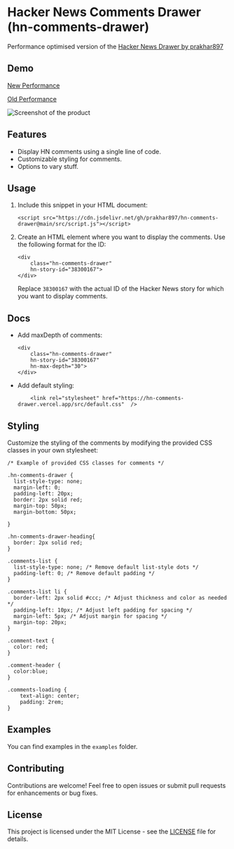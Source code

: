# Hacker News Comments Drawer (hn-comments-drawer)

Performance optimised version of the [Hacker News Drawer by prakhar897](https://github.com/prakhar897/hn-comments-drawer/)

## Demo

[New Performance](https://hn-comments-drawer.vercel.app/examples)

[Old Performance](https://prakgupta.com/misc/hn-comments-drawer-demo)


![Screenshot of the product](https://raw.githubusercontent.com/prakhar897/hn-comments-drawer/main/screenshot.png)

## Features

-   Display HN comments using a single line of code.
-   Customizable styling for comments.
-   Options to vary stuff.

## Usage

1.  Include this snippet in your HTML document:

    `<script src="https://cdn.jsdelivr.net/gh/prakhar897/hn-comments-drawer@main/src/script.js"></script>`

2.  Create an HTML element where you want to display the comments. Use the following format for the ID:

        <div
        	class="hn-comments-drawer"
            hn-story-id="38300167">
        </div>

    Replace `38300167` with the actual ID of the Hacker News story for which you want to display comments.

## Docs

-   Add maxDepth of comments:

        <div
            class="hn-comments-drawer"
            hn-story-id="38300167"
            hn-max-depth="30">
        </div>

-   Add default styling:

       		<link rel="stylesheet" href="https://hn-comments-drawer.vercel.app/src/default.css"  />


## Styling

Customize the styling of the comments by modifying the provided CSS classes in your own stylesheet:

    /* Example of provided CSS classes for comments */

    .hn-comments-drawer {
      list-style-type: none;
      margin-left: 0;
      padding-left: 20px;
      border: 2px solid red;
      margin-top: 50px;
      margin-bottom: 50px;

    }

    .hn-comments-drawer-heading{
      border: 2px solid red;
    }

    .comments-list {
      list-style-type: none; /* Remove default list-style dots */
      padding-left: 0; /* Remove default padding */
    }

    .comments-list li {
      border-left: 2px solid #ccc; /* Adjust thickness and color as needed */
      padding-left: 10px; /* Adjust left padding for spacing */
      margin-left: 5px; /* Adjust margin for spacing */
      margin-top: 20px;
    }

    .comment-text {
      color: red;
    }

    .comment-header {
      color:blue;
    }

    .comments-loading {
    	text-align: center;
    	padding: 2rem;
    }

## Examples

You can find examples in the `examples` folder.

## Contributing

Contributions are welcome! Feel free to open issues or submit pull requests for enhancements or bug fixes.

## License

This project is licensed under the MIT License - see the [LICENSE](https://github.com/prakhar897/hn-comments-drawer/LICENSE) file for details.
